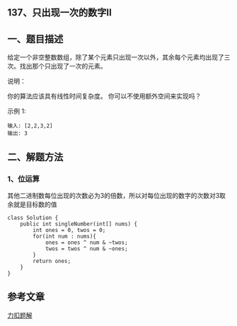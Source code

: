 ## 137、只出现一次的数字II

## 一、题目描述

给定一个非空整数数组，除了某个元素只出现一次以外，其余每个元素均出现了三次。找出那个只出现了一次的元素。

说明：

你的算法应该具有线性时间复杂度。 你可以不使用额外空间来实现吗？

示例 1:

```
输入: [2,2,3,2]
输出: 3
```





## 二、解题方法

### 1、位运算

其他二进制数每位出现的次数必为3的倍数，所以对每位出现的数字的次数对3取余就是目标数的值



```
class Solution {
    public int singleNumber(int[] nums) {
        int ones = 0, twos = 0;
        for(int num : nums){
            ones = ones ^ num & ~twos;
            twos = twos ^ num & ~ones;
        }
        return ones;
    }
}
```





## 参考文章

[力扣题解](https://leetcode-cn.com/problems/single-number-ii/solution/single-number-ii-mo-ni-san-jin-zhi-fa-by-jin407891/)